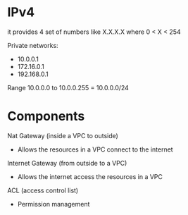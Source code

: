 # IPv4
it provides 4 set of numbers like X.X.X.X where 0 < X < 254

Private networks:
- 10.0.0.1
- 172.16.0.1
- 192.168.0.1

Range
10.0.0.0 to 10.0.0.255 = 10.0.0.0/24

# Components

Nat Gateway (inside a VPC to outside)
- Allows the resources in a VPC connect to the internet

Internet Gateway (from outside to a VPC)
- Allows the internet access the resources in a VPC

ACL (access control list)
- Permission management